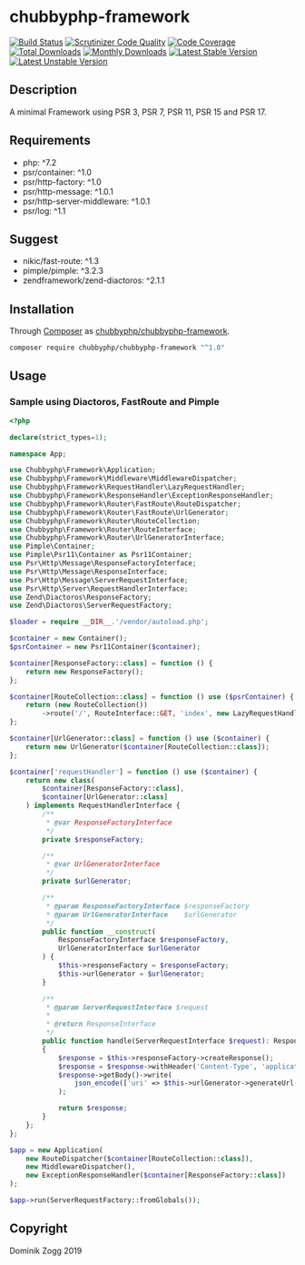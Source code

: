 # chubbyphp-framework

[![Build Status](https://api.travis-ci.org/chubbyphp/chubbyphp-framework.png?branch=master)](https://travis-ci.org/chubbyphp/chubbyphp-framework)
[![Scrutinizer Code Quality](https://scrutinizer-ci.com/g/chubbyphp/chubbyphp-framework/badges/quality-score.png?b=master)](https://scrutinizer-ci.com/g/chubbyphp/chubbyphp-framework/?branch=master)
[![Code Coverage](https://scrutinizer-ci.com/g/chubbyphp/chubbyphp-framework/badges/coverage.png?b=master)](https://scrutinizer-ci.com/g/chubbyphp/chubbyphp-framework/?branch=master)
[![Total Downloads](https://poser.pugx.org/chubbyphp/chubbyphp-framework/downloads.png)](https://packagist.org/packages/chubbyphp/chubbyphp-framework)
[![Monthly Downloads](https://poser.pugx.org/chubbyphp/chubbyphp-framework/d/monthly)](https://packagist.org/packages/chubbyphp/chubbyphp-framework)
[![Latest Stable Version](https://poser.pugx.org/chubbyphp/chubbyphp-framework/v/stable.png)](https://packagist.org/packages/chubbyphp/chubbyphp-framework)
[![Latest Unstable Version](https://poser.pugx.org/chubbyphp/chubbyphp-framework/v/unstable)](https://packagist.org/packages/chubbyphp/chubbyphp-framework)

## Description

A minimal Framework using PSR 3, PSR 7, PSR 11, PSR 15 and PSR 17.

## Requirements

 * php: ^7.2
 * psr/container: ^1.0
 * psr/http-factory: ^1.0
 * psr/http-message: ^1.0.1
 * psr/http-server-middleware: ^1.0.1
 * psr/log: ^1.1

## Suggest

 * nikic/fast-route: ^1.3
 * pimple/pimple: ^3.2.3
 * zendframework/zend-diactoros: ^2.1.1

## Installation

Through [Composer](http://getcomposer.org) as [chubbyphp/chubbyphp-framework][1].

```sh
composer require chubbyphp/chubbyphp-framework "^1.0"
```

## Usage

### Sample using Diactoros, FastRoute and Pimple

```php
<?php

declare(strict_types=1);

namespace App;

use Chubbyphp\Framework\Application;
use Chubbyphp\Framework\Middleware\MiddlewareDispatcher;
use Chubbyphp\Framework\RequestHandler\LazyRequestHandler;
use Chubbyphp\Framework\ResponseHandler\ExceptionResponseHandler;
use Chubbyphp\Framework\Router\FastRoute\RouteDispatcher;
use Chubbyphp\Framework\Router\FastRoute\UrlGenerator;
use Chubbyphp\Framework\Router\RouteCollection;
use Chubbyphp\Framework\Router\RouteInterface;
use Chubbyphp\Framework\Router\UrlGeneratorInterface;
use Pimple\Container;
use Pimple\Psr11\Container as Psr11Container;
use Psr\Http\Message\ResponseFactoryInterface;
use Psr\Http\Message\ResponseInterface;
use Psr\Http\Message\ServerRequestInterface;
use Psr\Http\Server\RequestHandlerInterface;
use Zend\Diactoros\ResponseFactory;
use Zend\Diactoros\ServerRequestFactory;

$loader = require __DIR__.'/vendor/autoload.php';

$container = new Container();
$psrContainer = new Psr11Container($container);

$container[ResponseFactory::class] = function () {
    return new ResponseFactory();
};

$container[RouteCollection::class] = function () use ($psrContainer) {
    return (new RouteCollection())
        ->route('/', RouteInterface::GET, 'index', new LazyRequestHandler($psrContainer, 'requestHandler'));
};

$container[UrlGenerator::class] = function () use ($container) {
    return new UrlGenerator($container[RouteCollection::class]);
};

$container['requestHandler'] = function () use ($container) {
    return new class(
        $container[ResponseFactory::class],
        $container[UrlGenerator::class]
    ) implements RequestHandlerInterface {
        /**
         * @var ResponseFactoryInterface
         */
        private $responseFactory;

        /**
         * @var UrlGeneratorInterface
         */
        private $urlGenerator;

        /**
         * @param ResponseFactoryInterface $responseFactory
         * @param UrlGeneratorInterface    $urlGenerator
         */
        public function __construct(
            ResponseFactoryInterface $responseFactory,
            UrlGeneratorInterface $urlGenerator
        ) {
            $this->responseFactory = $responseFactory;
            $this->urlGenerator = $urlGenerator;
        }

        /**
         * @param ServerRequestInterface $request
         *
         * @return ResponseInterface
         */
        public function handle(ServerRequestInterface $request): ResponseInterface
        {
            $response = $this->responseFactory->createResponse();
            $response = $response->withHeader('Content-Type', 'application/json');
            $response->getBody()->write(
                json_encode(['uri' => $this->urlGenerator->generateUrl($request, 'index')])
            );

            return $response;
        }
    };
};

$app = new Application(
    new RouteDispatcher($container[RouteCollection::class]),
    new MiddlewareDispatcher(),
    new ExceptionResponseHandler($container[ResponseFactory::class])
);

$app->run(ServerRequestFactory::fromGlobals());
```

## Copyright

Dominik Zogg 2019

[1]: https://packagist.org/packages/chubbyphp/chubbyphp-framework
